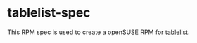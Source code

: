 # tablelist-spec

This RPM spec is used to create a openSUSE RPM for [tablelist](http://www.nemethi.de/).

